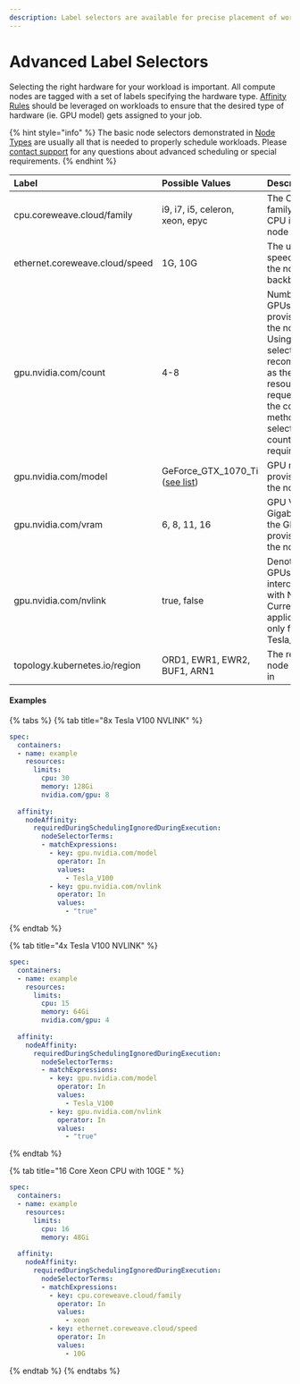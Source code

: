```yaml
---
description: Label selectors are available for precise placement of workloads
---
```


# Advanced Label Selectors

Selecting the right hardware for your workload is important. All compute nodes are tagged with a set of labels specifying the hardware type. [Affinity Rules](https://kubernetes.io/docs/concepts/configuration/assign-pod-node/#affinity-and-anti-affinity) should be leveraged on workloads to ensure that the desired type of hardware \(ie. GPU model\) gets assigned to your job.

{% hint style="info" %}
The basic node selectors demonstrated in [Node Types](node-types.md#requesting-compute-in-kubernetes) are usually all that is needed to properly schedule workloads. Please [contact support](mailto:support@coreweave.com) for any questions about advanced scheduling or special requirements.
{% endhint %}

| Label | Possible Values | Description |
| :--- | :--- | :--- |
| cpu.coreweave.cloud/family | i9, i7, i5, celeron, xeon, epyc | The CPU family of the CPU in the node |
| ethernet.coreweave.cloud/speed | 1G, 10G | The uplink speed from the node to the backbone |
| gpu.nvidia.com/count | 4-8 | Number of GPUs provisioned in the node. Using this selector is not recommended as the GPU resource requests are the correct method of selecting GPU count requirement |
| gpu.nvidia.com/model | GeForce\_GTX\_1070\_Ti \([see list](node-types.md#gpu-availability)\) | GPU model provisioned in the node |
| gpu.nvidia.com/vram | 6, 8, 11, 16 | GPU VRAM in Gigabytes on the GPUs provisioned in the node |
| gpu.nvidia.com/nvlink | true, false | Denotes if GPUs are interconnected with NVLink. Currently applicable only for Tesla\_V100 |
| topology.kubernetes.io/region | ORD1, EWR1, EWR2, BUF1, ARN1 | The region the node is placed in |

#### Examples

{% tabs %}
{% tab title="8x Tesla V100 NVLINK" %}
```yaml
spec:
  containers:
  - name: example
    resources:
      limits:
        cpu: 30
        memory: 128Gi
        nvidia.com/gpu: 8
        
  affinity:
    nodeAffinity:
      requiredDuringSchedulingIgnoredDuringExecution:
        nodeSelectorTerms:
        - matchExpressions:
          - key: gpu.nvidia.com/model
            operator: In
            values:
              - Tesla_V100
          - key: gpu.nvidia.com/nvlink
            operator: In
            values:
              - "true"
```
{% endtab %}

{% tab title="4x Tesla V100 NVLINK" %}
```yaml
spec:
  containers:
  - name: example
    resources:
      limits:
        cpu: 15
        memory: 64Gi
        nvidia.com/gpu: 4
        
  affinity:
    nodeAffinity:
      requiredDuringSchedulingIgnoredDuringExecution:
        nodeSelectorTerms:
        - matchExpressions:
          - key: gpu.nvidia.com/model
            operator: In
            values:
              - Tesla_V100
          - key: gpu.nvidia.com/nvlink
            operator: In
            values:
              - "true"
```
{% endtab %}

{% tab title="16 Core Xeon CPU with 10GE " %}
```yaml
spec:
  containers:
  - name: example
    resources:
      limits:
        cpu: 16
        memory: 48Gi
        
  affinity:
    nodeAffinity:
      requiredDuringSchedulingIgnoredDuringExecution:
        nodeSelectorTerms:
        - matchExpressions:
          - key: cpu.coreweave.cloud/family
            operator: In
            values:
              - xeon
          - key: ethernet.coreweave.cloud/speed
            operator: In
            values:
              - 10G
```
{% endtab %}
{% endtabs %}

#### 

